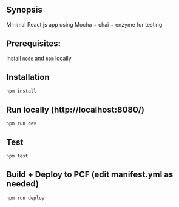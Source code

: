 ## Synopsis

Minimal React js app using Mocha + chai + enzyme for testing

## Prerequisites:

install `node` and `npm` locally

## Installation
```
npm install 
```

## Run locally (http://localhost:8080/)
```
npm run dev
```

## Test
```
npm test
```

## Build + Deploy to PCF  (edit manifest.yml as needed)
```
npm run deploy
```


